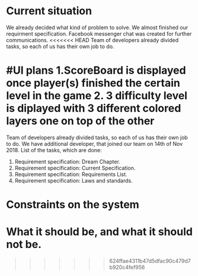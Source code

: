 # Current situation

We already decided what kind of problem to solve. We almost finished our requirment specification. Facebook messenger chat was created for further communications.
<<<<<<< HEAD
Team of developers already divided tasks, so each of us has their own job to do. 

#UI plans
1.ScoreBoard is displayed once player(s) finished the certain level in the game
2. 3 difficulty level is diplayed with 3 different colored layers one on top of the other 
=======
Team of developers already divided tasks, so each of us has their own job to do.
We have additional developer, that joined our team on 14th of Nov 2018.
List of the tasks, which are done:

1. Requirement specification: Dream Chapter.
2. Requirement specification: Current Specification.
3. Requirement specification: Requirements List.
4. Requirement specification: Laws and standards.


# Constraints on the system



# What it should be, and what it should not be.
>>>>>>> 624ffae4311b47d5dfac90c479d7b920c4fef956
